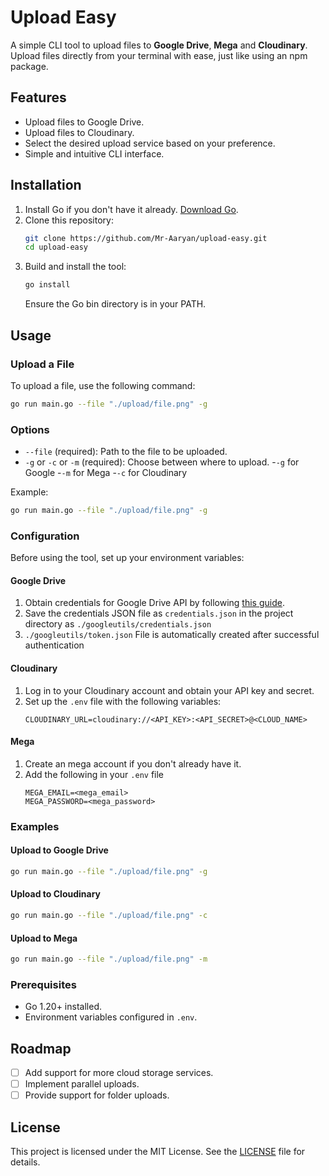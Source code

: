 # Upload Easy

A simple CLI tool to upload files to **Google Drive**, **Mega** and **Cloudinary**. Upload files directly from your terminal with ease, just like using an npm package.

## Features

- Upload files to Google Drive.
- Upload files to Cloudinary.
- Select the desired upload service based on your preference.
- Simple and intuitive CLI interface.

## Installation

1. Install Go if you don't have it already. [Download Go](https://go.dev/dl/).
2. Clone this repository:
   ```bash
   git clone https://github.com/Mr-Aaryan/upload-easy.git
   cd upload-easy
   ```
3. Build and install the tool:
   ```bash
   go install
   ```
   Ensure the Go bin directory is in your PATH.

## Usage

### Upload a File

To upload a file, use the following command:

```bash
go run main.go --file "./upload/file.png" -g
```

### Options

- `--file` (required): Path to the file to be uploaded.
- `-g` or `-c` or `-m` (required): Choose between where to upload. -`-g` for Google -`-m` for Mega -`-c` for Cloudinary

Example:

```bash
go run main.go --file "./upload/file.png" -g
```

### Configuration

Before using the tool, set up your environment variables:

#### Google Drive

1. Obtain credentials for Google Drive API by following [this guide](https://developers.google.com/drive/api/v3/quickstart/go).
2. Save the credentials JSON file as `credentials.json` in the project directory as `./googleutils/credentials.json`
3. `./googleutils/token.json` File is automatically created after successful authentication


#### Cloudinary

1. Log in to your Cloudinary account and obtain your API key and secret.
2. Set up the `.env` file with the following variables:
   ```env
   CLOUDINARY_URL=cloudinary://<API_KEY>:<API_SECRET>@<CLOUD_NAME>
   ```

#### Mega
1. Create an mega account if you don't already have it.
2. Add the following in your `.env` file
   ```env
   MEGA_EMAIL=<mega_email>
   MEGA_PASSWORD=<mega_password>
   ```

### Examples

#### Upload to Google Drive

```bash
go run main.go --file "./upload/file.png" -g
```

#### Upload to Cloudinary

```bash
go run main.go --file "./upload/file.png" -c
```

#### Upload to Mega

```bash
go run main.go --file "./upload/file.png" -m
```

### Prerequisites

- Go 1.20+ installed.
- Environment variables configured in `.env`.

## Roadmap

- [ ] Add support for more cloud storage services.
- [ ] Implement parallel uploads.
- [ ] Provide support for folder uploads.

## License

This project is licensed under the MIT License. See the [LICENSE](LICENSE) file for details.

